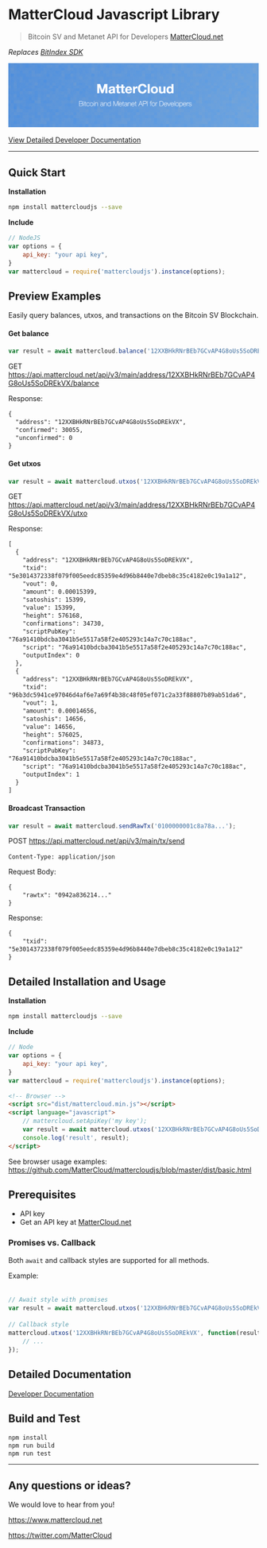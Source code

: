 # MatterCloud Javascript Library
> Bitcoin SV and Metanet API for Developers
> [MatterCloud.net](https://www.MatterCloud.net)

*Replaces [BitIndex SDK](https://github.com/bitindex/bitindex-sdk)*

![header](header.png)

[View Detailed Developer Documentation](https://developers.mattercloud.net)

---

## Quick Start

**Installation**
```sh
npm install mattercloudjs --save
```

**Include**
```javascript
// NodeJS
var options = {
    api_key: "your api key",
}
var mattercloud = require('mattercloudjs').instance(options);

```

##  Preview Examples

Easily query balances, utxos, and transactions on the Bitcoin SV Blockchain.

#### Get balance

```javascript
var result = await mattercloud.balance('12XXBHkRNrBEb7GCvAP4G8oUs5SoDREkVX');
```

GET https://api.mattercloud.net/api/v3/main/address/12XXBHkRNrBEb7GCvAP4G8oUs5SoDREkVX/balance

Response:
```
{
  "address": "12XXBHkRNrBEb7GCvAP4G8oUs5SoDREkVX",
  "confirmed": 30055,
  "unconfirmed": 0
}
```
#### Get utxos

```javascript
var result = await mattercloud.utxos('12XXBHkRNrBEb7GCvAP4G8oUs5SoDREkVX');
```

GET https://api.mattercloud.net/api/v3/main/address/12XXBHkRNrBEb7GCvAP4G8oUs5SoDREkVX/utxo

Response:
```
[
  {
    "address": "12XXBHkRNrBEb7GCvAP4G8oUs5SoDREkVX",
    "txid": "5e3014372338f079f005eedc85359e4d96b8440e7dbeb8c35c4182e0c19a1a12",
    "vout": 0,
    "amount": 0.00015399,
    "satoshis": 15399,
    "value": 15399,
    "height": 576168,
    "confirmations": 34730,
    "scriptPubKey": "76a91410bdcba3041b5e5517a58f2e405293c14a7c70c188ac",
    "script": "76a91410bdcba3041b5e5517a58f2e405293c14a7c70c188ac",
    "outputIndex": 0
  },
  {
    "address": "12XXBHkRNrBEb7GCvAP4G8oUs5SoDREkVX",
    "txid": "96b3dc5941ce97046d4af6e7a69f4b38c48f05ef071c2a33f88807b89ab51da6",
    "vout": 1,
    "amount": 0.00014656,
    "satoshis": 14656,
    "value": 14656,
    "height": 576025,
    "confirmations": 34873,
    "scriptPubKey": "76a91410bdcba3041b5e5517a58f2e405293c14a7c70c188ac",
    "script": "76a91410bdcba3041b5e5517a58f2e405293c14a7c70c188ac",
    "outputIndex": 1
  }
]
```
#### Broadcast Transaction
```javascript
var result = await mattercloud.sendRawTx('0100000001c8a78a...');
```

POST https://api.mattercloud.net/api/v3/main/tx/send

`Content-Type: application/json`

Request Body:
```
{
    "rawtx": "0942a836214..."
}
```
Response:
```
{
    "txid": "5e3014372338f079f005eedc85359e4d96b8440e7dbeb8c35c4182e0c19a1a12"
}
```

## Detailed Installation and Usage

**Installation**
```sh
npm install mattercloudjs --save
```

**Include**
```javascript
// Node
var options = {
    api_key: "your api key",
}
var mattercloud = require('mattercloudjs').instance(options);

```

```html
<!-- Browser -->
<script src="dist/mattercloud.min.js"></script>
<script language="javascript">
    // mattercloud.setApiKey('my key');
    var result = await mattercloud.utxos('12XXBHkRNrBEb7GCvAP4G8oUs5SoDREkVX');
    console.log('result', result);
</script>
```
See browser usage examples: https://github.com/MatterCloud/mattercloudjs/blob/master/dist/basic.html

## Prerequisites

- API key
- Get an API key at [MatterCloud.net](https://www.mattercloud.net)

### Promises vs. Callback

Both `await` and callback styles are supported for all methods.

Example:

```javascript

// Await style with promises
var result = await mattercloud.utxos('12XXBHkRNrBEb7GCvAP4G8oUs5SoDREkVX');

// Callback style
mattercloud.utxos('12XXBHkRNrBEb7GCvAP4G8oUs5SoDREkVX', function(result) {
    // ...
});

```

## Detailed Documentation

[Developer Documentation](https://developers.mattercloud.net)


## Build and Test

```
npm install
npm run build
npm run test
```

-----------


 ## Any questions or ideas?

 We would love to hear from you!

 https://www.mattercloud.net

 https://twitter.com/MatterCloud


